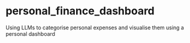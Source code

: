 # personal_finance_dashboard
Using LLMs to categorise personal expenses and visualise them using a personal dashboard
